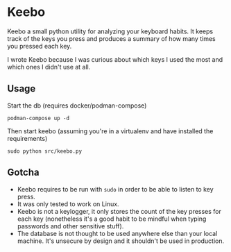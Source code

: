 # Keebo

Keebo a small python utility for analyzing your keyboard habits. It keeps track of the keys you press and produces a summary of how many times you pressed each key.

I wrote Keebo because I was curious about which keys I used the most and which ones I didn't use at all.

## Usage

Start the db (requires docker/podman-compose)
```
podman-compose up -d
```

Then start keebo (assuming you're in a virtualenv and have installed the requirements)
```
sudo python src/keebo.py
```

## Gotcha

- Keebo requires to be run with `sudo` in order to be able to listen to key press.
- It was only tested to work on Linux.
- Keebo is not a keylogger, it only stores the count of the key presses for each key (nonetheless it's a good habit to be mindful when typing passwords and other sensitive stuff).
- The database is not thought to be used anywhere else than your local machine. It's unsecure by design and it shouldn't be used in production. 
